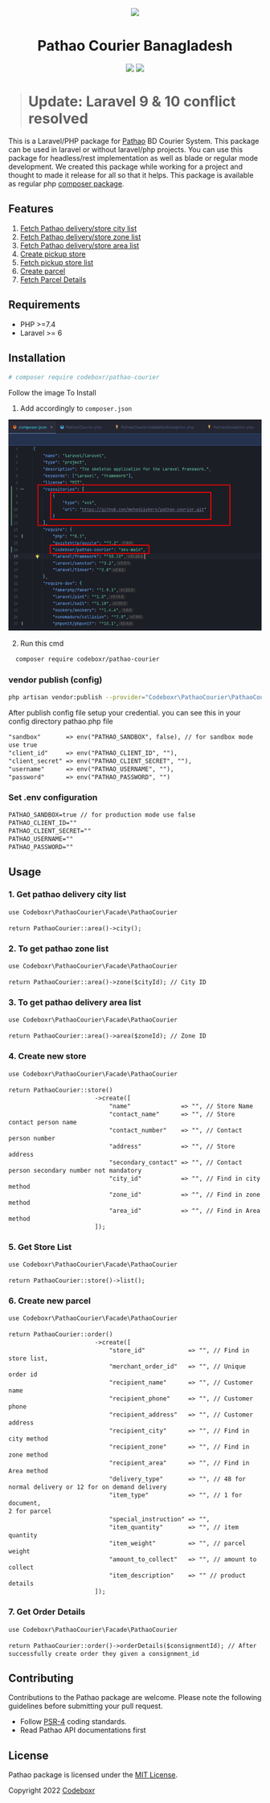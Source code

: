 <p align="center">
  <img src="https://pathao.com/wp-content/uploads/2019/02/Pathao-logo.svg">
</p>

<h1 align="center">Pathao Courier Banagladesh</h1>
<p align="center" >
<img src="https://img.shields.io/packagist/dt/codeboxr/pathao-courier">
<img src="https://img.shields.io/packagist/stars/codeboxr/pathao-courier">
</p>

> # Update: Laravel 9 & 10 conflict resolved

This is a Laravel/PHP package for [Pathao](https://pathao.com) BD Courier System. This package can be used in laravel or without laravel/php projects. You can use this package for headless/rest implementation as well as blade or regular mode development. We created this package while working for a project and thought to made it release for all so that it helps. This package is available as regular php [composer package](https://packagist.org/packages/codeboxr/pathao-courier).

## Features

1. [Fetch Pathao delivery/store city list](https://github.com/codeboxrcodehub/pathao-courier#1-get-pathao-delivery-city-list)
2. [Fetch Pathao delivery/store zone list](https://github.com/codeboxrcodehub/pathao-courier#2-to-get-pathao-zone-list)
3. [Fetch Pathao delivery/store area list](https://github.com/codeboxrcodehub/pathao-courier#3-to-get-pathao-delivery-area-list)
4. [Create pickup store](https://github.com/codeboxrcodehub/pathao-courier#4-create-new-store)
5. [Fetch pickup store list](https://github.com/codeboxrcodehub/pathao-courier#5-get-store-list)
6. [Create parcel](https://github.com/codeboxrcodehub/pathao-courier#6-create-new-parcel)
7. [Fetch Parcel Details](https://github.com/codeboxrcodehub/pathao-courier#7-get-order-details)


## Requirements

- PHP >=7.4
- Laravel >= 6

## Installation

```bash
# composer require codeboxr/pathao-courier
```
Follow the image To Install

1. Add accordingly to `composer.json`

![Alt text](image.png)

2. Run this cmd
```bash
  composer require codeboxr/pathao-courier
```

### vendor publish (config)
```bash
php artisan vendor:publish --provider="Codeboxr\PathaoCourier\PathaoCourierServiceProvider"
```

After publish config file setup your credential. you can see this in your config directory pathao.php file
```
"sandbox"       => env("PATHAO_SANDBOX", false), // for sandbox mode use true
"client_id"     => env("PATHAO_CLIENT_ID", ""),
"client_secret" => env("PATHAO_CLIENT_SECRET", ""),
"username"      => env("PATHAO_USERNAME", ""),
"password"      => env("PATHAO_PASSWORD", "")
```

### Set .env configuration
```
PATHAO_SANDBOX=true // for production mode use false
PATHAO_CLIENT_ID=""
PATHAO_CLIENT_SECRET=""
PATHAO_USERNAME=""
PATHAO_PASSWORD=""
```


## Usage

### 1. Get pathao delivery city list

```
use Codeboxr\PathaoCourier\Facade\PathaoCourier

return PathaoCourier::area()->city();

```

### 2. To get pathao zone list

```
use Codeboxr\PathaoCourier\Facade\PathaoCourier

return PathaoCourier::area()->zone($cityId); // City ID
```

### 3. To get pathao delivery area list

```
use Codeboxr\PathaoCourier\Facade\PathaoCourier

return PathaoCourier::area()->area($zoneId); // Zone ID
```


### 4. Create new store

```
use Codeboxr\PathaoCourier\Facade\PathaoCourier

return PathaoCourier::store()
                        ->create([
                            "name"              => "", // Store Name
                            "contact_name"      => "", // Store contact person name
                            "contact_number"    => "", // Contact person number
                            "address"           => "", // Store address
                            "secondary_contact" => "", // Contact person secondary number not mandatory
                            "city_id"           => "", // Find in city method
                            "zone_id"           => "", // Find in zone method
                            "area_id"           => "", // Find in Area method
                        ]);
```

### 5. Get Store List

```
use Codeboxr\PathaoCourier\Facade\PathaoCourier

return PathaoCourier::store()->list();
```

### 6. Create new parcel

```
use Codeboxr\PathaoCourier\Facade\PathaoCourier

return PathaoCourier::order()
                        ->create([
                            "store_id"            => "", // Find in store list,
                            "merchant_order_id"   => "", // Unique order id
                            "recipient_name"      => "", // Customer name
                            "recipient_phone"     => "", // Customer phone
                            "recipient_address"   => "", // Customer address
                            "recipient_city"      => "", // Find in city method
                            "recipient_zone"      => "", // Find in zone method
                            "recipient_area"      => "", // Find in Area method
                            "delivery_type"       => "", // 48 for normal delivery or 12 for on demand delivery
                            "item_type"           => "", // 1 for document,
2 for parcel
                            "special_instruction" => "",
                            "item_quantity"       => "", // item quantity
                            "item_weight"         => "", // parcel weight
                            "amount_to_collect"   => "", // amount to collect
                            "item_description"    => "" // product details
                        ]);
```

### 7. Get Order Details

```
use Codeboxr\PathaoCourier\Facade\PathaoCourier

return PathaoCourier::order()->orderDetails($consignmentId); // After successfully create order they given a consignment_id
```




## Contributing

Contributions to the Pathao package are welcome. Please note the following guidelines before submitting your pull request.

- Follow [PSR-4](http://www.php-fig.org/psr/psr-4/) coding standards.
- Read Pathao API documentations first

## License

Pathao package is licensed under the [MIT License](http://opensource.org/licenses/MIT).

Copyright 2022 [Codeboxr](https://codeboxr.com)
